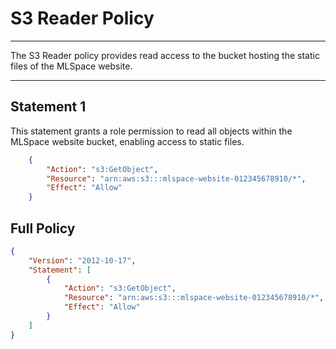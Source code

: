 # S3 Reader Policy

---

The S3 Reader policy provides read access to the bucket hosting the static files of the MLSpace website.

---

## Statement 1

This statement grants a role permission to read all objects within the MLSpace website bucket, enabling access to static files.

```json
    {
        "Action": "s3:GetObject",
        "Resource": "arn:aws:s3:::mlspace-website-012345678910/*",
        "Effect": "Allow"
    }
```

## Full Policy

```json
{
    "Version": "2012-10-17",
    "Statement": [
        {
            "Action": "s3:GetObject",
            "Resource": "arn:aws:s3:::mlspace-website-012345678910/*",
            "Effect": "Allow"
        }
    ]
}
```